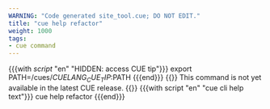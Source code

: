 ```yaml
---
WARNING: "Code generated site_tool.cue; DO NOT EDIT."
title: "cue help refactor"
weight: 1000
tags:
- cue command
---
```

{{{with _script_ "en" "HIDDEN: access CUE tip"}}}
export PATH=/cues/$CUELANG_CUE_TIP:$PATH
{{{end}}}
{{<info>}}
This command is not yet available in the latest CUE release.
{{</info>}}
{{{with script "en" "cue cli help text"}}}
cue help refactor
{{{end}}}
